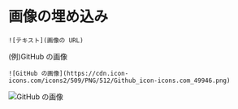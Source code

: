 # 画像の埋め込み
```
![テキスト](画像の URL)
```
(例)GitHub の画像
  
```
![GitHub の画像](https://cdn.icon-icons.com/icons2/509/PNG/512/Github_icon-icons.com_49946.png)
```
![GitHub の画像](https://cdn.icon-icons.com/icons2/509/PNG/512/Github_icon-icons.com_49946.png)
